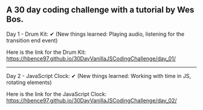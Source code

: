 A 30 day coding challenge with a tutorial by Wes Bos.
-
Day 1 - Drum Kit: ✔ (New things learned: Playing audio, listening for the transition end event)

Here is the link for the Drum Kit: https://hbence97.github.io/30DayVanillaJSCodingChallenge/day_01/

---
Day 2 - JavaScript Clock: ✔ (New things learned: Working with time in JS, rotating elements)

Here is the link for the JavaScript Clock: https://hbence97.github.io/30DayVanillaJSCodingChallenge/day_02/
